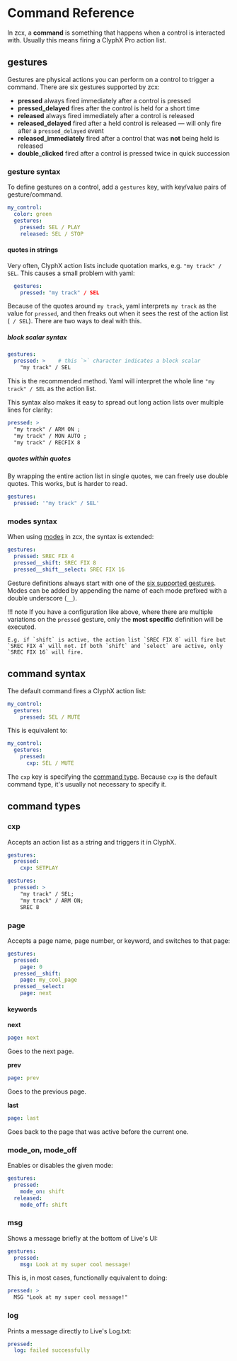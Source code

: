 # Command Reference

In zcx, a **command** is something that happens when a control is interacted with. Usually this means firing a ClyphX Pro action list.

## gestures

Gestures are physical actions you can perform on a control to trigger a command. There are six gestures supported by zcx:

- **pressed** always fired immediately after a control is pressed
- **pressed_delayed** fires after the control is held for a short time
- **released** always fired immediately after a control is released
- **released_delayed** fired after a held control is released — will only fire after a `pressed_delayed` event
- **released_immediately** fired after a control that was **not** being held is released
- **double_clicked** fired after a control is pressed twice in quick succession

### gesture syntax

To define gestures on a control, add a `gestures` key, with key/value pairs of gesture/command.

```yaml
my_control:
  color: green
  gestures:
    pressed: SEL / PLAY
    released: SEL / STOP
```

#### quotes in strings

Very often, ClyphX action lists include quotation marks, e.g. `"my track" / SEL`. This causes a small problem with yaml:

```yaml
  gestures:
    pressed: "my track" / SEL
```

Because of the quotes around `my track`, yaml interprets `my track` as the value for `pressed`, and then freaks out when it sees the rest of the action list (` / SEL`). There are two ways to deal with this.

##### block scalar syntax
```yaml
gestures:
  pressed: >    # this `>` character indicates a block scalar
    "my track" / SEL
```

This is the recommended method. Yaml will interpret the whole line `"my track" / SEL` as the action list.

This syntax also makes it easy to spread out long action lists over multiple lines for clarity:

```yaml
pressed: >
  "my track" / ARM ON ;
  "my track" / MON AUTO ;
  "my track" / RECFIX 8
```

##### quotes within quotes

By wrapping the entire action list in single quotes, we can freely use double quotes. This works, but is harder to read.

```yaml
gestures:
  pressed: '"my track" / SEL'
```

### modes syntax

When using [modes](/tutorials/getting-started/zcx-concepts/#modes) in zcx, the syntax is extended:
```yaml
gestures:
  pressed: SREC FIX 4
  pressed__shift: SREC FIX 8
  pressed__shift__select: SREC FIX 16
```

Gesture definitions always start with one of the [six supported gestures](#gestures). Modes can be added by appending the name of each mode prefixed with a double underscore (`__`). 

!!! note
    If you have a configuration like above, where there are multiple variations on the `pressed` gesture, only the **most specific** definition will be executed.

    E.g. if `shift` is active, the action list `SREC FIX 8` will fire but `SREC FIX 4` will not. If both `shift` and `select` are active, only `SREC FIX 16` will fire.

## command syntax

The default command fires a ClyphX action list:
```yaml hl_lines="3"
my_control:
  gestures:
    pressed: SEL / MUTE
```

This is equivalent to:
```yaml hl_lines="4"
my_control:
  gestures:
    pressed: 
      cxp: SEL / MUTE
```

The `cxp` key is specifying the [command type](#command-types). Because `cxp` is the default command type, it's usually not necessary to specify it.

## command types

### cxp

Accepts an action list as a string and triggers it in ClyphX.

```yaml hl_lines="3"
gestures:
  pressed: 
    cxp: SETPLAY
```

```yaml
gestures:
  pressed: >
    "my track" / SEL; 
    "my track" / ARM ON;
    SREC 8
```

### page

Accepts a page name, page number, or keyword, and switches to that page:

```yaml hl_lines="3 5 7"
gestures:
  pressed:
    page: 0
  pressed__shift:
    page: my_cool_page
  pressed__select:
    page: next
```

#### keywords

**next**
```yaml
page: next
```

Goes to the next page.

**prev**
```yaml
page: prev
```

Goes to the previous page.

**last**
```yaml
page: last
```

Goes back to the page that was active before the current one.

### mode_on, mode_off

Enables or disables the given mode:

```yaml hl_lines="3 5"
gestures:
  pressed:
    mode_on: shift
  released:
    mode_off: shift
```

### msg

Shows a message briefly at the bottom of Live's UI:
```yaml hl_lines="3"
gestures:
  pressed:
    msg: Look at my super cool message!
```

This is, in most cases, functionally equivalent to doing:
```yaml hl_lines="2"
pressed: >
  MSG "Look at my super cool message!"
```

### log

Prints a message directly to Live's Log.txt:

```yaml hl_lines="2"
pressed:
  log: failed successfully
```
